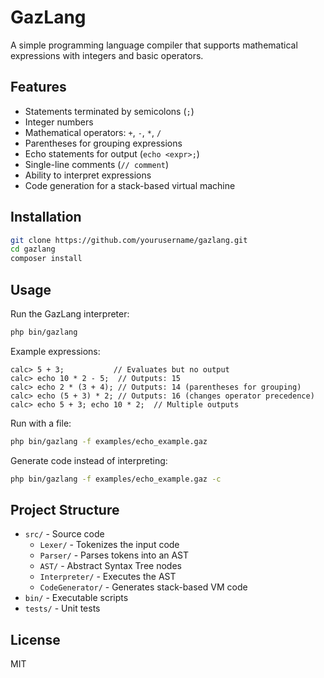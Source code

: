 # GazLang

A simple programming language compiler that supports mathematical expressions with integers and basic operators.

## Features

- Statements terminated by semicolons (`;`)
- Integer numbers
- Mathematical operators: `+`, `-`, `*`, `/`
- Parentheses for grouping expressions
- Echo statements for output (`echo <expr>;`)
- Single-line comments (`// comment`)
- Ability to interpret expressions
- Code generation for a stack-based virtual machine

## Installation

```bash
git clone https://github.com/yourusername/gazlang.git
cd gazlang
composer install
```

## Usage

Run the GazLang interpreter:

```bash
php bin/gazlang
```

Example expressions:

```
calc> 5 + 3;           // Evaluates but no output
calc> echo 10 * 2 - 5;  // Outputs: 15
calc> echo 2 * (3 + 4); // Outputs: 14 (parentheses for grouping)
calc> echo (5 + 3) * 2; // Outputs: 16 (changes operator precedence)
calc> echo 5 + 3; echo 10 * 2;  // Multiple outputs
```

Run with a file:

```bash
php bin/gazlang -f examples/echo_example.gaz
```

Generate code instead of interpreting:

```bash
php bin/gazlang -f examples/echo_example.gaz -c
```

## Project Structure

- `src/` - Source code
  - `Lexer/` - Tokenizes the input code
  - `Parser/` - Parses tokens into an AST
  - `AST/` - Abstract Syntax Tree nodes
  - `Interpreter/` - Executes the AST
  - `CodeGenerator/` - Generates stack-based VM code
- `bin/` - Executable scripts
- `tests/` - Unit tests

## License

MIT 